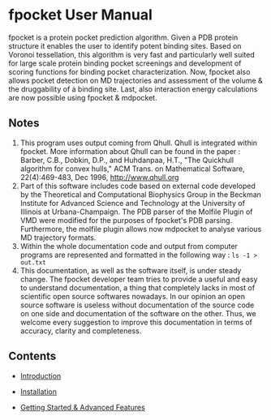 # fpocket User Manual
fpocket is a protein pocket prediction algorithm. Given a PDB protein structure it enables the user to identify potent binding sites. Based on Voronoi tessellation, this algorithm is very fast and particularly well suited for large scale protein binding pocket screenings and development of scoring functions for binding pocket characterization. Now, fpocket also allows pocket detection on MD trajectories and assessment of the volume & the druggability of a binding site. Last, also interaction energy calculations are now possible using fpocket & mdpocket.

## Notes
1.	This program uses output coming from Qhull. Qhull is integrated within fpocket. More information about Qhull can be found in the paper : Barber, C.B., Dobkin, D.P., and Huhdanpaa, H.T., "The Quickhull algorithm for convex hulls," ACM Trans. on Mathematical Software, 22(4):469-483, Dec 1996, http://www.qhull.org
2.	Part of this software includes code based on external code developed by the Theoretical and Computational Biophysics Group in the Beckman Institute for Advanced Science and Technology at the University of Illinois at Urbana-Champaign. The PDB parser of the Molfile Plugin of VMD were modified for the purposes of fpocket's PDB parsing. Furthermore, the molfile plugin allows now mdpocket to analyse various MD trajectory formats.
3.	Within the whole documentation code and output from computer programs are represented and formatted in the following way : `ls -1 > out.txt`
4.	This documentation, as well as the software itself, is under steady change. The fpocket developer team tries to provide a useful and easy to understand documentation, a thing that completely lacks in most of scientific open source softwares nowadays. In our opinion an open source software is useless without documentation of the source code on one side and documentation of the software on the other. Thus, we welcome every suggestion to improve this documentation in terms of accuracy, clarity and completeness.

## Contents
* [Introduction](INTRODUCTION.md)

* [Installation](INSTALLATION.md)

* [Getting Started & Advanced Features](GETTINGSTARTED.md)
